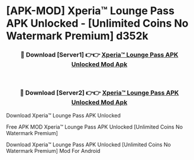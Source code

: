 # [APK-MOD] Xperia™ Lounge Pass APK Unlocked - [Unlimited Coins No Watermark Premium] d352k



<div align="center">
<h3>🔴 Download [Server1] 👉👉 <a href="https://momento.my/?title=Xperia™_Lounge_Pass_APK_Unlocked">Xperia™ Lounge Pass APK Unlocked Mod Apk</a></h3><br>

<h3>🔴 Download [Server2] 👉👉 <a href="https://momento.my/?title=Xperia™_Lounge_Pass_APK_Unlocked">Xperia™ Lounge Pass APK Unlocked Mod Apk</a></h3>
</div>



Download Xperia™ Lounge Pass APK Unlocked 

Free APK MOD Xperia™ Lounge Pass APK Unlocked [Unlimited Coins No Watermark Premium]

Download Xperia™ Lounge Pass APK Unlocked [Unlimited Coins No Watermark Premium] Mod For Android
